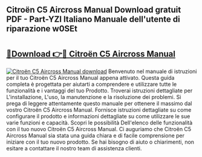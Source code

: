 ## Citroën C5 Aircross Manual Download gratuit PDF - Part-YZl Italiano Manuale dell'utente di riparazione w0SEt

# <h2><a href="http://dfdall3.blite.top/?on=Citro%c3%abn+C5+Aircross+Manual">🔗Download 👉🔴 Citroën C5 Aircross Manual</a></h2>

[![Citroën C5 Aircross Manual download](https://i.imgur.com/lujVjoI.png)](http://dfdall3.blite.top/?on=Citro%c3%abn+C5+Aircross+Manual)
Benvenuto nel manuale di istruzioni per il tuo Citroën C5 Aircross Manual appena attivato. Questa guida completa è progettata per aiutarti a comprendere e utilizzare tutte le funzionalità e i vantaggi del tuo Prodotto. Troverai istruzioni dettagliate per L'installazione, L'uso, la manutenzione e la risoluzione dei problemi. Si prega di leggere attentamente questo manuale per ottenere il massimo dal vostro Citroën C5 Aircross Manual. Fornisce istruzioni dettagliate su come configurare il prodotto e informazioni dettagliate su come utilizzare le sue varie funzioni e capacità. Scopri le possibilità Dell'elenco delle funzionalità con il tuo nuovo Citroën C5 Aircross Manual. Ci auguriamo che Citroën C5 Aircross Manual sia stata una guida chiara e di facile comprensione per iniziare con il tuo nuovo prodotto. Se hai bisogno di aiuto o chiarimenti, non esitare a contattare il nostro team di assistenza clienti.
